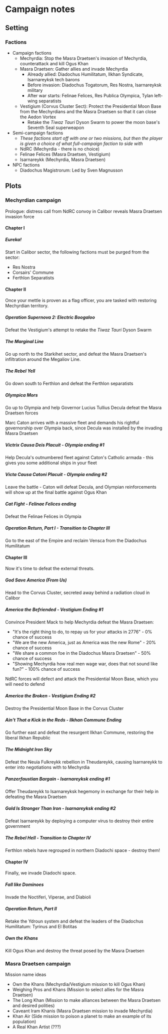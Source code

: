 # Campaign notes

## Setting

### Factions

* Campaign factions
    * Mechyrdia: Stop the Masra Draetsen's invasion of Mechyrdia, counterattack and kill Ogus Khan
    * Masra Draetsen: Gather allies and invade Mechyrdia
        * Already allied: Diadochus Humilitatum, Ilkhan Syndicate, Isarnareyksk tech barons
        * Before invasion: Diadochus Togatorum, Res Nostra, Isarnareyksk military
        * After war starts: Felinae Felices, Res Publica Olympica, Tylan left-wing separatists
    * Vestigium (Corvus Cluster Sect): Protect the Presidential Moon Base from the Mechyrdians and the Masra Draetsen so that it can close the Aedon Vortex
        * Retake the *Tiwaz Tauri* Dyson Swarm to power the moon base's Seventh Seal superweapon
* Semi-campaign factions
    * *These factions start off with one or two missions, but then the player is given a choice of what full-campaign faction to side with*
    * NdRC (Mechyrdia - there is no choice)
    * Felinae Felices (Masra Draetsen, Vestigium)
    * Isarnareykk (Mechyrdia, Masra Draetsen)
* NPC factions
    * Diadochus Magistrorum: Led by Sven Magnusson

## Plots

### Mechyrdian campaign

Prologue: distress call from NdRC convoy in Calibor reveals Masra Draetsen invasion force

#### Chapter I

##### *Eureka!*

Start in Calibor sector, the following factions must be purged from the sector:

* Res Nostra
* Corsairs' Commune
* Ferthlon Separatists

#### Chapter II

Once your mettle is proven as a flag officer, you are tasked with restoring Mechyrdian territory.

##### *Operation Supernova 2: Electric Boogaloo*

Defeat the Vestigium's attempt to retake the *Tiwaz Tauri* Dyson Swarm

##### *The Marginal Line*

Go up north to the Starkihet sector, and defeat the Masra Draetsen's infiltration around the Megaliov Line.

##### *The Rebel Yell*

Go down south to Ferthlon and defeat the Ferthlon separatists

##### *Olympica Mors*

Go up to Olympia and help Governor Lucius Tullius Decula defeat the Masra Draetsen forces

Marc Caton arrives with a massive fleet and demands his rightful governorship over Olympia back, since Decula was installed by the invading Masra Draetsen

##### *Victrix Causa Deis Placuit* - Olympia ending #1

Help Decula's outnumbered fleet against Caton's Catholic armada - this gives you some additional ships in your fleet

##### *Victa Causa Catoni Placuit* - Olympia ending #2

Leave the battle - Caton will defeat Decula, and Olympian reinforcements will show up at the final battle against Ogus Khan

##### *Cat Fight* - Felinae Felices ending

Defeat the Felinae Felices in Olympia

##### *Operation Return, Part I* - Transition to Chapter III

Go to the east of the Empire and reclaim Vensca from the Diadochus Humilitatum

#### Chapter III

Now it's time to defeat the external threats.

##### *God Save America (From Us)*

Head to the Corvus Cluster, secreted away behind a radiation cloud in Calibor

##### *America the Befriended* - Vestigium Ending #1

Convince President Mack to help Mechyrdia defeat the Masra Draetsen:

* "It's the right thing to do, to repay us for your attacks in 2776" - 0% chance of success
* "We are the new America, just as America was the new Rome" - 20% chance of success
* "We share a common foe in the Diadochus Masra Draetsen" - 50% chance of success
* "Showing Mechyrdia how real men wage war, does that not sound like fun?" - 100% chance of success

NdRC forces will defect and attack the Presidential Moon Base, which you will need to defend

##### *America the Broken* - Vestigium Ending #2

Destroy the Presidential Moon Base in the Corvus Cluster

##### *Ain't That a Kick in the Reds* - Ilkhan Commune Ending

Go further east and defeat the resurgent Ilkhan Commune, restoring the liberal Ilkhan Republic

##### *The Midnight Iron Sky*

Defeat the Neuia Fulkreykk rebellion in Theudareykk, causing Isarnareykk to enter into negotiations with to Mechyrdia

##### *Panzerfaustian Bargain* - Isarnareyksk ending #1

Offer Theudareykk to Isarnareyksk hegemony in exchange for their help in defeating the Masra Draetsen

##### *Gold Is Stronger Than Iron* - Isarnareyksk ending #2

Defeat Isarnareykk by deploying a computer virus to destroy their entire government

##### *The Rebel Hell* - Transition to Chapter IV

Ferthlon rebels have regrouped in northern Diadochi space - destroy them!

#### Chapter IV

Finally, we invade Diadochi space.

##### *Fall like Dominoes*

Invade the Noctiferi, Viperae, and Diabioli

##### *Operation Return, Part II*

Retake the Ydroun system and defeat the leaders of the Diadochus Humilitatum: Tyrinus and El Botitas

##### *Own the Khans*

Kill Ogus Khan and destroy the threat posed by the Masra Draetsen

### Masra Draetsen campaign

Mission name ideas

* Own the Khans (Mechyrdia/Vestigium mission to kill Ogus Khan)
* Weighing Pros and Khans (Mission to select allies for the Masra Draetsen)
* The Long Khan (Mission to make alliances between the Masra Draetsen and desired polities)
* Caveant Iram Khanis (Masra Draetsen mission to invade Mechyrdia)
* Khan Air (Side mission to poison a planet to make an example of its population)
* A Real Khan Artist (???)
